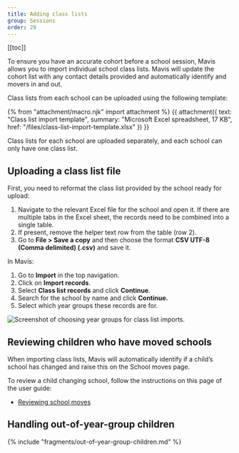 ```yaml
---
title: Adding class lists
group: Sessions
order: 29
---
```


[[toc]]

To ensure you have an accurate cohort before a school session, Mavis allows you to import individual school class lists. Mavis will update the cohort list with any contact details provided and automatically identify and movers in and out.

Class lists from each school can be uploaded using the following template:

{% from "attachment/macro.njk" import attachment %}
{{ attachment({
  text: "Class list import template",
  summary: "Microsoft Excel spreadsheet, 17 KB",
  href: "/files/class-list-import-template.xlsx"
}) }}

Class lists for each school are uploaded separately, and each school can only have one class list.

## Uploading a class list file

First, you need to reformat the class list provided by the school ready for upload:

1. Navigate to the relevant Excel file for the school and open it. If there are multiple tabs in the Excel sheet, the records need to be combined into a single table.
2. If present, remove the helper text row from the table (row 2).
3. Go to **File > Save a copy** and then choose the format **CSV UTF-8 (Comma delimited) (.csv)** and save it.

In Mavis:

1. Go to **Import** in the top navigation.
2. Click on **Import records**.
3. Select **Class list records** and click **Continue**.
4. Search for the school by name and click **Continue.**
5. Select which year groups these records are for.

![Screenshot of choosing year groups for class list imports.](/assets/images/import-class-list-year-groups.png 'Select which year groups your class list import contains.')

## Reviewing children who have moved schools

When importing class lists, Mavis will automatically identify if a child’s school has changed and raise this on the School moves page.

To review a child changing school, follow the instructions on this page of the user guide:

* [Reviewing school moves](/guide/school-moves)

## Handling out-of-year-group children

{% include "fragments/out-of-year-group-children.md" %}
